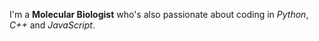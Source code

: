 I'm a **Molecular Biologist** who's also passionate about coding in _Python_, _C++_ and _JavaScript_.
